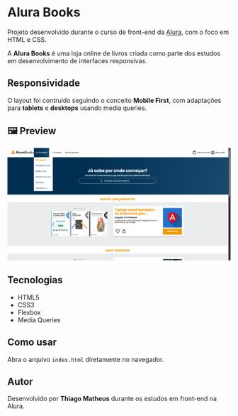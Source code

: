 # Alura Books 

Projeto desenvolvido durante o curso de front-end da [Alura](https://www.alura.com.br), com o foco em HTML e CSS.

A **Alura Books** é uma loja online de livros criada como parte dos estudos em desenvolvimento de interfaces responsivas.

## Responsividade

O layout foi contruído seguindo o conceito **Mobile First**, com adaptações para **tablets** e **desktops** usando media queries.

## 🖼️ Preview

![Página inicial da Alura Books](./img/IMAGEM%20Projeto%20GIT%20.png)

## Tecnologias

- HTML5  
- CSS3  
- Flexbox  
- Media Queries

##  Como usar

Abra o arquivo `index.html` diretamente no navegador.

## Autor

Desenvolvido por **Thiago Matheus** durante os estudos em front-end na Alura.